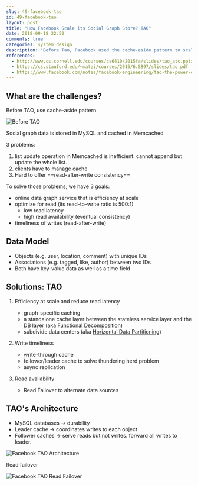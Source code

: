 ```yaml
---
slug: 49-facebook-tao
id: 49-facebook-tao
layout: post
title: "How Facebook Scale its Social Graph Store? TAO"
date: 2018-09-18 22:50
comments: true
categories: system design
description: "Before Tao, Facebook used the cache-aside pattern to scale its social graph store. There were three problems: list update operation is inefficient; clients have to manage cache and hard to offer read-after-write consistency. With Tao, these problems are solved. "
references:
  - http://www.cs.cornell.edu/courses/cs6410/2015fa/slides/tao_atc.pptx
  - https://cs.stanford.edu/~matei/courses/2015/6.S897/slides/tao.pdf
  - https://www.facebook.com/notes/facebook-engineering/tao-the-power-of-the-graph/10151525983993920/
---
```


## What are the challenges?

Before TAO, use cache-aside pattern

![Before TAO](https://puncsky.com/img/tao-before.png)

Social graph data is stored in MySQL and cached in Memcached


3 problems:

1. list update operation in Memcached is inefficient. cannot append but update the whole list.
2. clients have to manage cache
3. Hard to offer ==read-after-write consistency==


To solve those problems, we have 3 goals:

- online data graph service that is efficiency at scale
- optimize for read (its read-to-write ratio is 500:1)
	- low read latency
	- high read availability (eventual consistency)
- timeliness of writes (read-after-write)



## Data Model

- Objects (e.g. user, location, comment) with unique IDs
- Associations (e.g. tagged, like, author) between two IDs
- Both have key-value data as well as a time field



## Solutions: TAO

1. Efficiency at scale and reduce read latency
	- graph-specific caching
	- a standalone cache layer between the stateless service layer and the DB layer (aka [Functional Decomposition](41-how-to-scale-a-web-service))
	- subdivide data centers (aka [Horizontal Data Partitioning](41-how-to-scale-a-web-service))


2. Write timeliness
	- write-through cache
    - follower/leader cache to solve thundering herd problem
	- async replication


3. Read availability
	- Read Failover to alternate data sources



## TAO's Architecture

- MySQL databases → durability
- Leader cache → coordinates writes to each object
- Follower caches → serve reads but not writes. forward all writes to leader.


![Facebook TAO Architecture](https://puncsky.com/img/tao-architecture.png)


Read failover

![Facebook TAO Read Failover](https://puncsky.com/img/tao-read-failover.png)
